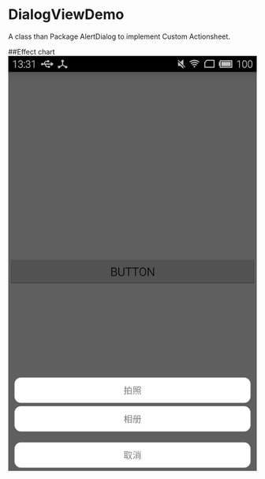 # DialogViewDemo
 A class than Package AlertDialog to implement Custom Actionsheet.

##Effect chart
![image](https://github.com/stven0king/DialogViewDemo/blob/DialogViewDemoDev/image.jpg)
